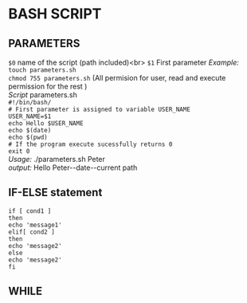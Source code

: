 # BASH SCRIPT

## PARAMETERS
`$0` name of the script (path included)<br\>
`$1` First parameter
*Example:* <br/>
`touch parameters.sh`<br/>
`chmod 755 parameters.sh` (All permision for user, read and execute permission for the rest )<br/>
*Script* parameters.sh<br/>
`#!/bin/bash/`<br/>
`# First parameter is assigned to variable USER_NAME`<br/>
`USER_NAME=$1`<br/>
`echo Hello $USER_NAME`<br/>
`echo $(date)`<br/>
`echo $(pwd)`<br/>
`# If the program execute sucessfully returns 0`<br/>
`exit 0`<br/>
*Usage:* ./parameters.sh Peter <br/>
*output:* Hello Peter--date--current path

## IF-ELSE statement
`if [ cond1 ]`<br/>
`then`<br/>
`echo 'message1'`<br/>
`elif[ cond2 ]`<br/>
`then `<br/>
`echo 'message2'`<br/>
`else`<br/>
`echo 'message2'`<br/>
`fi`

## WHILE
